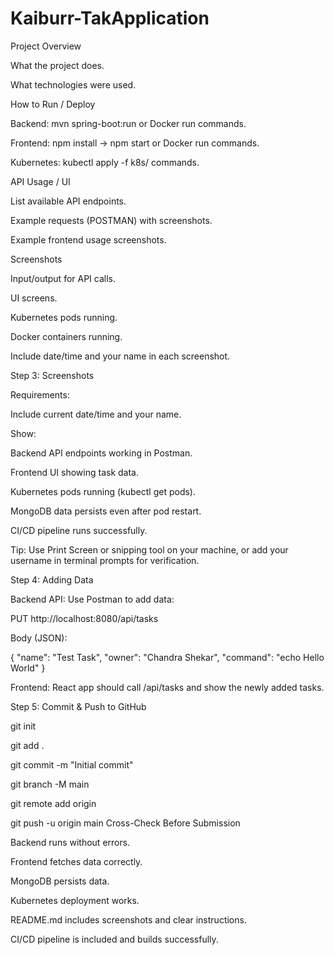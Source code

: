 # Kaiburr-TakApplication
Project Overview

What the project does.

What technologies were used.

How to Run / Deploy

Backend: mvn spring-boot:run or Docker run commands.

Frontend: npm install → npm start or Docker run commands.

Kubernetes: kubectl apply -f k8s/ commands.

API Usage / UI

List available API endpoints.

Example requests (POSTMAN) with screenshots.

Example frontend usage screenshots.

Screenshots

Input/output for API calls.

UI screens.

Kubernetes pods running.

Docker containers running.

Include date/time and your name in each screenshot.

Step 3: Screenshots

Requirements:

Include current date/time and your name.

Show:

Backend API endpoints working in Postman.

Frontend UI showing task data.

Kubernetes pods running (kubectl get pods).

MongoDB data persists even after pod restart.

CI/CD pipeline runs successfully.

Tip: Use Print Screen or snipping tool on your machine, or add your username in terminal prompts for verification.

Step 4: Adding Data

Backend API: Use Postman to add data:

PUT http://localhost:8080/api/tasks

Body (JSON):

{
  "name": "Test Task",
  "owner": "Chandra Shekar",
  "command": "echo Hello World"
}


Frontend: React app should call /api/tasks and show the newly added tasks.

Step 5: Commit & Push to GitHub

git init

git add .

git commit -m "Initial commit"

git branch -M main

git remote add origin <your-repo-url>

git push -u origin main
Cross-Check Before Submission

Backend runs without errors.

Frontend fetches data correctly.

MongoDB persists data.

Kubernetes deployment works.

README.md includes screenshots and clear instructions.

CI/CD pipeline is included and builds successfully.
